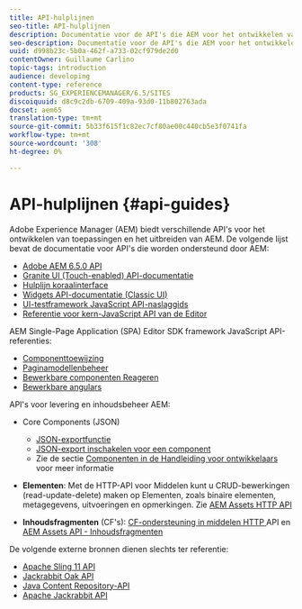 ```yaml
---
title: API-hulplijnen
seo-title: API-hulplijnen
description: Documentatie voor de API's die AEM voor het ontwikkelen van toepassingen
seo-description: Documentatie voor de API's die AEM voor het ontwikkelen van toepassingen
uuid: d998b23c-5b0a-462f-a733-02cf979de2d0
contentOwner: Guillaume Carlino
topic-tags: introduction
audience: developing
content-type: reference
products: SG_EXPERIENCEMANAGER/6.5/SITES
discoiquuid: d8c9c2db-6709-409a-93d0-11b802763ada
docset: aem65
translation-type: tm+mt
source-git-commit: 5b33f615f1c82ec7cf80ae00c440cb5e3f0741fa
workflow-type: tm+mt
source-wordcount: '308'
ht-degree: 0%

---
```



# API-hulplijnen {#api-guides}

Adobe Experience Manager (AEM) biedt verschillende API&#39;s voor het ontwikkelen van toepassingen en het uitbreiden van AEM. De volgende lijst bevat de documentatie voor API&#39;s die worden ondersteund door AEM:

* [Adobe AEM 6.5.0 API](https://helpx.adobe.com/experience-manager/6-5/sites/developing/using/reference-materials/javadoc/index.html)
* [Granite UI (Touch-enabled) API-documentatie](https://helpx.adobe.com/experience-manager/6-5/sites/developing/using/reference-materials/granite-ui/api/index.html)
* [Hulplijn koraalinterface](https://helpx.adobe.com/experience-manager/6-5/sites/developing/using/reference-materials/coral-ui/coralui3/index.html)
* [Widgets API-documentatie (Classic UI)](https://helpx.adobe.com/experience-manager/6-5/sites/developing/using/reference-materials/widgets-api/index.html)
* [UI-testframework JavaScript API-naslaggids](https://helpx.adobe.com/experience-manager/6-5/sites/developing/using/reference-materials/test-api/index.html)
* [Referentie voor kern-JavaScript API van de Editor](https://helpx.adobe.com/experience-manager/6-5/sites/developing/using/reference-materials/jsdoc/ui-touch/editor-core/index.html)

AEM Single-Page Application (SPA) Editor SDK framework JavaScript API-referenties:

* [Componenttoewijzing](https://www.npmjs.com/package/@adobe/aem-spa-component-mapping)
* [Paginamodellenbeheer](https://www.npmjs.com/package/@adobe/aem-spa-page-model-manager)
* [Bewerkbare componenten Reageren](https://www.npmjs.com/package/@adobe/aem-react-editable-components)
* [Bewerkbare angulars](https://www.npmjs.com/package/@adobe/aem-angular-editable-components)

API&#39;s voor levering en inhoudsbeheer AEM:

* Core Components (JSON)

   * [JSON-exportfunctie](/help/sites-developing/json-exporter.md)
   * [JSON-export inschakelen voor een component](/help/sites-developing/json-exporter-components.md)
   * Zie de sectie [Componenten in de Handleiding voor ontwikkelaars](https://helpx.adobe.com/experience-manager/6-5/sites/developing/user-guide.html?topic=/experience-manager/6-4/sites/developing/morehelp/components.ug.js) voor meer informatie

* **Elementen**: Met de HTTP-API voor Middelen kunt u CRUD-bewerkingen (read-update-delete) maken op Elementen, zoals binaire elementen, metagegevens, uitvoeringen en opmerkingen. Zie [AEM Assets HTTP API](/help/assets/mac-api-assets.md)

* **Inhoudsfragmenten**  (CF&#39;s):  [CF-ondersteuning in middelen HTTP ](/help/assets/assets-api-content-fragments.md) API en  [AEM Assets API - Inhoudsfragmenten](https://helpx.adobe.com/experience-manager/6-5/sites/developing/using/reference-materials/assets-api-content-fragments/index.html)

De volgende externe bronnen dienen slechts ter referentie:

* [Apache Sling 11 API](https://sling.apache.org/apidocs/sling11/)
* [Jackrabbit Oak API](https://jackrabbit.apache.org/oak/docs/oak_api/overview.html)
* [Java Content Repository-API](https://docs.adobe.com/docs/en/spec/javax.jcr/javadocs/jcr-2.0/index.html)
* [Apache Jackrabbit API](https://jackrabbit.apache.org/api)
